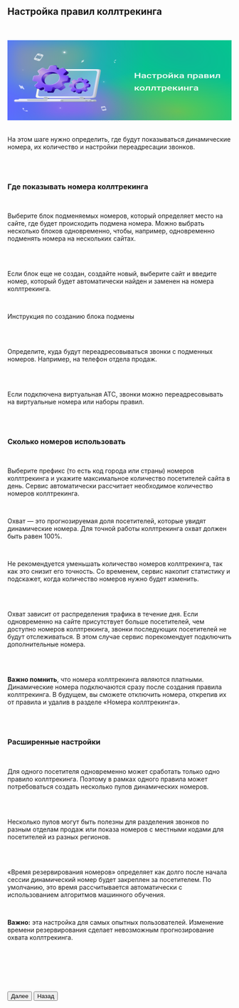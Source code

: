 ## Настройка правил коллтрекинга

<br>
<br>

<img src="step21.svg" alt="" width="100%" height="180px"/>

<br>
<br>

На этом шаге нужно определить, где будут показываться динамические номера, их количество и настройки переадресации звонков.

<br>
<br>

### Где показывать номера коллтрекинга

<br>

Выберите блок подменяемых номеров, который определяет место на сайте, где будет происходить подмена номера. Можно выбрать несколько блоков одновременно, чтобы, например, одновременно подменять номера на нескольких сайтах.

<br>
<br>

<Alert>Если блок еще не создан, создайте новый, выберите сайт и введите номер, который будет автоматически найден и заменен на номера коллтрекинга.

<br>

<OnboardingLink to="/call-tracking/rules/step22.md">Инструкция по созданию блока подмены</OnboardingLink></Alert>

<br>
<br>

Определите, куда будут переадресовываться звонки с подменных номеров. Например, на телефон отдела продаж.

<br>
<br>

<Alert>Если подключена виртуальная АТС, звонки можно переадресовывать на виртуальные номера или наборы правил.</Alert>

<br>
<br>

### Сколько номеров использовать

<br>

Выберите префикс (то есть код города или страны) номеров коллтрекинга и укажите максимальное количество посетителей сайта в день. Сервис автоматически рассчитает необходимое количество номеров коллтрекинга.

<br>

Охват — это прогнозируемая доля посетителей, которые увидят динамические номера. Для точной работы коллтрекинга охват должен быть равен 100%.

<br>

Не рекомендуется уменьшать количество номеров коллтрекинга, так как это снизит его точность. Со временем, сервис накопит статистику и подскажет, когда количество номеров нужно будет изменить.

<br>
<br>

<Alert>Охват зависит от распределения трафика в течение дня. Если одновременно на сайте присутствует больше посетителей, чем доступно номеров коллтрекинга, звонки последующих посетителей не будут отслеживаться. В этом случае сервис порекомендует подключить дополнительные номера.</Alert>

<br>
<br>

**Важно помнить**, что номера коллтрекинга являются платными. Динамические номера подключаются сразу после создания правила коллтрекинга. В будущем, вы сможете отключить номера, открепив их от правила и удалив в разделе «Номера коллтрекинга».

<br>
<br>

### Расширенные настройки

<br>

Для одного посетителя одновременно может сработать только одно правило коллтрекинга. Поэтому в рамках одного правила может потребоваться создать несколько пулов динамических номеров.

<br>
<br>

<Alert>Несколько пулов могут быть полезны для разделения звонков по разным отделам продаж или показа номеров с местными кодами для посетителей из разных регионов.</Alert>

<br>
<br>

«Время резервирования номеров» определяет как долго после начала сессии динамический номер будет закреплен за посетителем. По умолчанию, это время рассчитывается автоматически с использованием алгоритмов машинного обучения.

<br>

**Важно:** эта настройка для самых опытных пользователей. Изменение времени резервирования сделает невозможным прогнозирование охвата коллтрекинга.

<br>
<br>
<br>
<br>
<br>

<button b_to="/call-tracking/rules/step3.md" b_type="fill" b_theme="primary">Далее</button> <button b_to="/call-tracking/rules/step1.md" b_type="outline" b_theme="secondary">Назад</button> 


